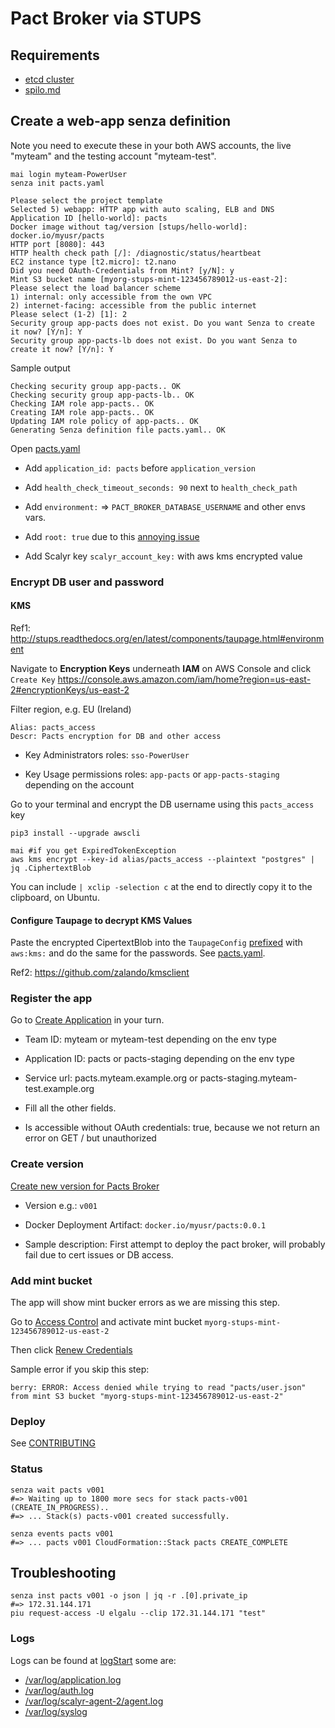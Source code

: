 # Pact Broker via STUPS

## Requirements

* [etcd cluster](./etcd.md)
* [spilo.md](./spilo.md)

## Create a web-app senza definition
Note you need to execute these in your both AWS accounts, the live "myteam" and the testing account "myteam-test".

    mai login myteam-PowerUser
    senza init pacts.yaml

    Please select the project template
    Selected 5) webapp: HTTP app with auto scaling, ELB and DNS
    Application ID [hello-world]: pacts
    Docker image without tag/version [stups/hello-world]: docker.io/myusr/pacts
    HTTP port [8080]: 443
    HTTP health check path [/]: /diagnostic/status/heartbeat
    EC2 instance type [t2.micro]: t2.nano
    Did you need OAuth-Credentials from Mint? [y/N]: y
    Mint S3 bucket name [myorg-stups-mint-123456789012-us-east-2]:
    Please select the load balancer scheme
    1) internal: only accessible from the own VPC
    2) internet-facing: accessible from the public internet
    Please select (1-2) [1]: 2
    Security group app-pacts does not exist. Do you want Senza to create it now? [Y/n]: Y
    Security group app-pacts-lb does not exist. Do you want Senza to create it now? [Y/n]: Y

Sample output

    Checking security group app-pacts.. OK
    Checking security group app-pacts-lb.. OK
    Checking IAM role app-pacts.. OK
    Creating IAM role app-pacts.. OK
    Updating IAM role policy of app-pacts.. OK
    Generating Senza definition file pacts.yaml.. OK

Open [pacts.yaml](../pacts.yaml)

* Add `application_id: pacts` before `application_version`

* Add `health_check_timeout_seconds: 90` next to `health_check_path`

* Add `environment:` => `PACT_BROKER_DATABASE_USERNAME` and other envs vars.

* Add `root: true` due to this [annoying issue](https://github.com/zalando-stups/taupage/issues/25)

* Add Scalyr key `scalyr_account_key:` with aws kms encrypted value

### Encrypt DB user and password

#### KMS
Ref1: http://stups.readthedocs.org/en/latest/components/taupage.html#environment

Navigate to **Encryption Keys** underneath **IAM** on AWS Console and click `Create Key`
https://console.aws.amazon.com/iam/home?region=us-east-2#encryptionKeys/us-east-2

Filter region, e.g. EU (Ireland)

    Alias: pacts_access
    Descr: Pacts encryption for DB and other access

* Key Administrators roles: `sso-PowerUser`

* Key Usage permissions roles: `app-pacts` or `app-pacts-staging` depending on the account

Go to your terminal and encrypt the DB username using this `pacts_access` key

    pip3 install --upgrade awscli

    mai #if you get ExpiredTokenException
    aws kms encrypt --key-id alias/pacts_access --plaintext "postgres" | jq .CiphertextBlob

You can include `| xclip -selection c` at the end to directly copy it to the clipboard, on Ubuntu.

#### Configure Taupage to decrypt KMS Values

Paste the encrypted CipertextBlob into the `TaupageConfig` [prefixed](http://docs.stups.io/en/latest/components/taupage.html#environment) with `aws:kms:` and do the same for the passwords. See [pacts.yaml](../pacts.yaml).

Ref2: https://github.com/zalando/kmsclient

### Register the app
Go to [Create Application](https://yourturn.stups.example.org/application/create) in your turn.

* Team ID: myteam or myteam-test depending on the env type

* Application ID: pacts or pacts-staging depending on the env type

* Service url: pacts.myteam.example.org or pacts-staging.myteam-test.example.org

* Fill all the other fields.

* Is accessible without OAuth credentials: true, because we not return an error on GET / but unauthorized

### Create version
[Create new version for Pacts Broker](https://yourturn.stups.example.org/application/detail/pacts/version/create)

* Version e.g.: `v001`

* Docker Deployment Artifact: `docker.io/myusr/pacts:0.0.1`

* Sample description: First attempt to deploy the pact broker, will probably fail due to cert issues or DB access.

### Add mint bucket
The app will show mint bucker errors as we are missing this step.

Go to [Access Control](https://yourturn.stups.example.org/application/access-control/pacts) and activate mint bucket `myorg-stups-mint-123456789012-us-east-2`

Then click [Renew Credentials](https://yourturn.stups.example.org/application/access-control/pacts)

Sample error if you skip this step:

    berry: ERROR: Access denied while trying to read "pacts/user.json" from mint S3 bucket "myorg-stups-mint-123456789012-us-east-2"

### Deploy
See [CONTRIBUTING](./CONTRIBUTING.md#deploy)

### Status
    senza wait pacts v001
    #=> Waiting up to 1800 more secs for stack pacts-v001 (CREATE_IN_PROGRESS)..
    #=> ... Stack(s) pacts-v001 created successfully.

    senza events pacts v001
    #=> ... pacts v001 CloudFormation::Stack pacts CREATE_COMPLETE

## Troubleshooting
    senza inst pacts v001 -o json | jq -r .[0].private_ip
    #=> 172.31.144.171
    piu request-access -U elgalu --clip 172.31.144.171 "test"

### Logs
Logs can be found at [logStart](https://www.scalyr.com/logStart) some are:

* [/var/log/application.log](https://www.scalyr.com/events?mode=log&filter=%24logfile%3D%27%2Fvar%2Flog%2Fapplication.log%27%20%24serverHost%3D%27pacts%27)
* [/var/log/auth.log](https://www.scalyr.com/events?mode=log&filter=%24logfile%3D%27%2Fvar%2Flog%2Fauth.log%27%20%24serverHost%3D%27pacts%27)
* [/var/log/scalyr-agent-2/agent.log](https://www.scalyr.com/events?mode=log&filter=%24logfile%3D%27%2Fvar%2Flog%2Fscalyr-agent-2%2Fagent.log%27%20%24serverHost%3D%27pacts%27)
* [/var/log/syslog](https://www.scalyr.com/events?mode=log&filter=%24logfile%3D%27%2Fvar%2Flog%2Fsyslog%27%20%24serverHost%3D%27pacts%27)

